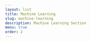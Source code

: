 ```yaml
---
layout: list
title: Machine Learning
slug: machine-learning
description: Machine Learning Section
menu: true
order: 2
---
```

